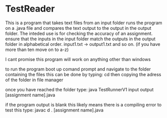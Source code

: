 # TestReader
This is a program that takes text files from an input folder runs the program on a .java file and compares the text output to the output in the output folder.
The inteded use is for checking the accuracy of an assignment.
ensure that the inputs in the input folder match the outputs in the output folder in alphabetical order. input1.txt -> output1.txt and so on. 
(if you have more than ten move on to a-z)

I cant promise this program will work on anything other than windows

to run the program boot up comand prompt and navigate to the folder containing the files
this can be done by typing: cd then copying the adress of the folder in file manager

once you have reached the folder type:
java TestRunnerV1 input output [assignment name].java

if the program output is blank this likely means there is a compiling error
to test this type:
javac d . [assignment name].java
